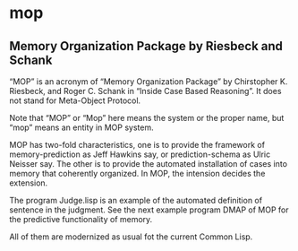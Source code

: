 # mop
## Memory Organization Package by Riesbeck and Schank

“MOP” is an acronym of “Memory Organization Package” by Chirstopher K. Riesbeck, and Roger C. Schank in “Inside Case Based Reasoning”. It does not stand for Meta-Object Protocol.

Note that “MOP” or “Mop” here means the system or the proper name, but “mop” means an entity in MOP system. 

MOP has two-fold characteristics, one is to provide the framework of memory-prediction as Jeff Hawkins say, or prediction-schema as Ulric Neisser say. The other is to provide the automated installation of cases into memory that coherently organized. In MOP, the intension decides the extension.

The program Judge.lisp is an example of the automated definition of sentence in the judgment. See the next example program DMAP of MOP for the predictive functionality of memory. 

All of them are modernized as usual fot the current Common Lisp.
